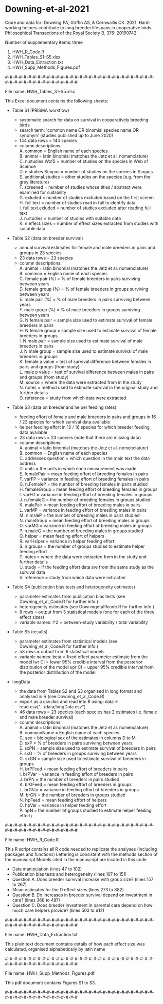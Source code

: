 # Downing-et-al-2021
Code and data for: Downing PA, Griffin AS, &amp; Cornwallis CK. 2021. Hard-working helpers contribute to long breeder lifespans in cooperative birds. Philosophical Transactions of the Royal Society B, 376: 20190742.

Number of supplementary items: three
1. HWH_R_Code.R
2. HWH_Tables_S1-S5.xlsx
3. HWH_Data_Extraction.txt
4. HWH_Supp_Methods_Figures.pdf


#-#-#-#-#-#-#-#-#-#-#-#-#-#-#-#-#-#-#-#-#-#-#-#-#-#-#-#-#-#-#-#-#-#-#-#-#-#-#-#-#-#-#-#-#-#-#-#

File name: HWH_Tables_S1-S5.xlsx

This Excel document contains the following sheets:

- Table S1 (PRISMA workflow)
	+ systematic search for data on survival in cooperatively breeding birds
	+ search term: 'common name OR binomial species name OR synonym' (studies published up to June 2020)
	+ 144 data rows = 144 species
	+ column descriptions:\
		A. common = English name of each species\
		B. animal = latin binomial (matches the Jetz et al. nomenclature)\
		C. n.studies.WofS = number of studies on the species in Web of Science\
		D. n.studies.Scopus = number of studies on the species in Scopus\
		E. additional.studies = other studies on the species (e.g. from the grey literature)\
		F. screened = number of studies whose titles / abstract were examined for suitability\
		G. exluded = number of studies excluded based on the first screen\
		H. full.text = number of studies read in full to identify data\
		I. full.text.exluded = number of studies excluded after reading full text\
		J. n.studies = number of studies with suitable data\
		K. n.effect.sizes = number of effect sizes extracted from studies with suitable data


- Table S2 (data on breeder survival)
	+ annual survival estimates for female and male breeders in pairs and groups in 23 species
	+ 23 data rows = 23 species
	+ column descriptions:\
		A. animal = latin binomial (matches the Jetz et al. nomenclature)\
		B. common = English name of each species\
		C. female pair (%) = % of female breeders in pairs surviving between years\
		D. female group (%) = % of female breeders in groups surviving between years\
		E. male pair (%) = % of male breeders in pairs surviving between years\
		F. male group (%) = % of male breeders in groups surviving between years\
		G. N female pair = sample size used to estimate survival of female breeders in pairs\
		H. N female group = sample size used to estimate survival of female breeders in groups\
		I. N male pair = sample size used to estimate survival of male breeders in pairs\
		J. N male group = sample size used to estimate survival of male breeders in groups\
		K. female p value = test of survival difference between females in pairs and groups (from study)\
		L. male p value = test of survival difference between males in pairs and groups (from study)\
		M. source = where the data were extracted from in the study\
		N. notes = method used to estimate survival in the original study and further details\
		O. reference = study from which data were extracted


- Table S3 (data on breeder and helper feeding rates)
	+ feeding effort of female and male breeders in pairs and groups in 16 / 23 species for which survival data available
	+ helper feeding effort in 10 / 16 species for which breeder feeding data available
	+ 23 data rows = 23 species (note that there are missing data)
	+ column descriptions:\
		A. animal = latin binomial (matches the Jetz et al. nomenclature)\
		B. common = English name of each species\
		C. addresses question = which question in the main text the data address\
		D. units = the units in which each measurement was made\
		E. femalePair = mean feeding effort of breeding females in pairs\
		F. varFP = variance in feeding effort of breeding females in pairs\
		G. n.FemaleP = the number of breeding females in pairs studied\
		H. femaleGroup = mean feeding effort of breeding females in groups\
		I. varFG = variance in feeding effort of breeding females in groups\
		J. n.femaleG = the number of breeding females in groups studied\
		K. malePair = mean feeding effort of breeding males in pairs\
		L. varMP = variance in feeding effort of breeding males in pairs\
		M. n.maleP = the number of breeding males in pairs studied\
		N. maleGroup = mean feeding effort of breeding males in groups\
		O. varMG = variance in feeding effort of breeding males in groups\
		P. n.maleG = the number of breeding males in groups studied\
		Q. helper = mean feeding effort of helpers\
		R. varHelper = variance in helper feeding effort\
		S. n.groups = the number of groups studied to estimate helper feeding effort\
		T. notes =  where the data were extracted from in the study and further details\
		U. study = if the feeding effort data are from the same study as the survival data\
		V. reference = study from which data were extracted


- Table S4 (publication bias tests and heterogeneity estimates)
	+ parameter estimates from publication bias tests (see Downing_et_al_Code.R for further info.)
	+ heterogeneity estimates (see DowningetalRcode.R for further info.)
	+ 8 rows = output from 3 statistical models (one for each of the three effect sizes)
	+ variable names:
		I^2 = between-study variability / total variability


- Table S5 (results)
	+ parameter estimates from statistical models (see Downing_et_al_Code.R for further info.)
	+ 53 rows = output from 6 statistical models
	+ variable names:
		beta = fixed effect parameter estimate from the model
		lwr CI = lower 95% credible interval from the posterior distribution of the model
		upr CI = upper 95% credible interval from the posterior distribution of the model


- longData
	+ the data from Tables S2 and S3 organised in long format and analysed in R (see Downing_et_al_Code.R)
	+ export as a csv.doc and read into R using: data <- read.csv(".../data/longData.csv")
	+ 46 data rows = 23 species (each species has 2 estimates i.e. female and male breeder survival)
	+ column descriptions:\
		A. animal = latin binomial (matches the Jetz et al. nomenclature)\
		B. commonName = English name of each species\
		C. sex = biological sex of the estimates in columns D to M\
		D. sxP = % of breeders in pairs surviving between years\
		E. sxPN = sample size used to estimate survival of breeders in pairs\
		F. sxG = % of breeders in groups surviving between years\
		G. sxGN = sample size used to estimate survival of breeders in groups\
		H. brPFeed = mean feeding effort of breeders in pairs\
		I. brPVar = variance in feeding effort of breeders in pairs\
		J. brPN = the number of breeders in pairs studied\
		K. brGFeed = mean feeding effort of breeders in groups\
		L. brGVar = variance in feeding effort of breeders in groups\
		M. brGN = the number of breeders in groups studied\
		N. hpFeed = mean feeding effort of helpers\
		O. hpVar = variance in helper feeding effort\
		P. hpN = the number of groups studied to estimate helper feeding effort\


#-#-#-#-#-#-#-#-#-#-#-#-#-#-#-#-#-#-#-#-#-#-#-#-#-#-#-#-#-#-#-#-#-#-#-#-#-#-#-#-#-#-#-#-#-#-#-#

File name: HWH_R_Code.R

This R script contains all R code needed to replicate the analyses (including packages and functions)
Lettering is consistent with the methods section of the manuscript
Models cited in the manuscript are located in this code

- Data manipulation (lines 47 to 102)
- Publication bias tests and heterogeneity (lines 107 to 151)
- Question A. Does breeder survival increase with group size? (lines 157 to 267)
- Mean estimates for the D effect sizes (lines 273 to 382)
- Question B. Do increases in breeder survival depend on investment in care? (lines 388 to 497)
- Question C. Does breeder investment in parental care  depend on how much care helpers provide? (lines 503 to 612)


#-#-#-#-#-#-#-#-#-#-#-#-#-#-#-#-#-#-#-#-#-#-#-#-#-#-#-#-#-#-#-#-#-#-#-#-#-#-#-#-#-#-#-#-#-#-#-#

File name: HWH_Data_Extraction.txt

This plain text document contains details of how each effect size was calculated, organised alphabetically by latin name


#-#-#-#-#-#-#-#-#-#-#-#-#-#-#-#-#-#-#-#-#-#-#-#-#-#-#-#-#-#-#-#-#-#-#-#-#-#-#-#-#-#-#-#-#-#-#-#

File name: HWH_Supp_Methods_Figures.pdf

This pdf document contains Figures S1 to S3.


#-#-#-#-#-#-#-#-#-#-#-#-#-#-#-#-#-#-#-#-#-#-#-#-#-#-#-#-#-#-#-#-#-#-#-#-#-#-#-#-#-#-#-#-#-#-#-#
